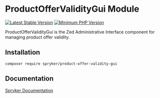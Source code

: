 # ProductOfferValidityGui Module
[![Latest Stable Version](https://poser.pugx.org/spryker/product-offer-validity-gui/v/stable.svg)](https://packagist.org/packages/spryker/product-offer-validity-gui)
[![Minimum PHP Version](https://img.shields.io/badge/php-%3E%3D%208.3-8892BF.svg)](https://php.net/)

ProductOfferValidityGui is the Zed Administrative Interface component for managing product offer validity.

## Installation

```
composer require spryker/product-offer-validity-gui
```

## Documentation

[Spryker Documentation](https://docs.spryker.com)
